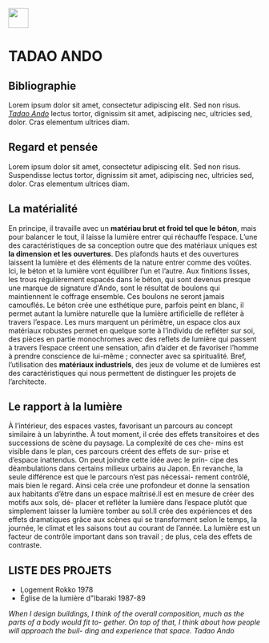 <a href="https://juncture-digital.org"><img src="https://raw.githubusercontent.com/digitalArtHistory/recits-numeriques/main/images/btn_juncture.svg" style="height:40px"></a>

<param ve-config 
       title="TADAO ANDO" 
       banner="https://static.dezeen.com/uploads/2017/10/endeavors-by-tadao-ando-_dezeen_2364_hero1.jpg" 
       layout="vertical">


# TADAO ANDO

## Bibliographie
Lorem ipsum dolor sit amet, consectetur adipiscing elit. Sed non risus. *[Tadao Ando](https://http://www.tadao-ando.com/)* lectus tortor, dignissim sit amet, adipiscing nec, ultricies sed, dolor. Cras elementum ultrices diam. 
<param ve-iframe src="http://www.tadao-ando.com/projects/" />

## Regard et pensée
Lorem ipsum dolor sit amet, consectetur adipiscing elit. Sed non risus. Suspendisse lectus tortor, dignissim sit amet, adipiscing nec, ultricies sed, dolor. Cras elementum ultrices diam.

## La matérialité
En principe, il travaille avec un **matériau brut et froid tel que le béton**, mais pour balancer le tout, il laisse la lumière entrer qui réchauffe l’espace. L’une des caractéristiques de sa conception outre que des matériaux uniques est **la dimension et les ouvertures**. Des plafonds hauts et des ouvertures laissent la lumière et des éléments de la nature entrer comme des voûtes. Ici, le béton et la lumière vont équilibrer l’un et l’autre. Aux finitions lisses, les trous régulièrement espacés dans le béton, qui sont devenus presque une marque de signature d'Ando, sont le résultat de boulons qui maintiennent le coffrage ensemble. Ces boulons ne seront jamais camouflés. Le béton crée une esthétique pure, parfois peint en blanc, il permet autant la lumière naturelle que la lumière artificielle de refléter à travers l’espace. Les murs marquent un périmètre, un espace clos aux matériaux robustes permet en quelque sorte à l’individu de refléter sur soi, des pièces en partie monochromes avec des reflets de lumière qui passent à travers l’espace créent une sensation, afin d’aider et de favoriser l’homme à prendre conscience de lui-même ; connecter avec sa spiritualité. Bref, l’utilisation des **matériaux industriels**, des jeux de volume et de lumières est des caractéristiques qui nous permettent de distinguer les projets de l’architecte.

## Le rapport à la lumière 
À l’intérieur, des espaces vastes, favorisant un parcours au concept similaire à un labyrinthe. À tout moment, il crée des effets transitoires et des successions de scène du paysage. La complexité de ces che- mins est visible dans le plan, ces parcours créent des effets de sur- prise et d’espace inattendus. On peut joindre cette idée avec le prin- cipe des déambulations dans certains milieux urbains au Japon. En revanche, la seule différence est que le parcours n’est pas nécessai- rement contrôlé, mais bien le regard. Ainsi cela crée une profondeur et donne la sensation aux habitants d’être dans un espace maîtrisé.Il est en mesure de créer des motifs aux sols, dé- placer et refléter la lumière dans l’espace plutôt que simplement laisser la lumière tomber au sol.Il crée des expériences et des effets dramatiques grâce aux scènes qui se transforment selon le temps, la journée, le climat et les saisons tout au courant de l’année. La lumière est un facteur de contrôle important dans son travail ; de plus, cela des effets de contraste.


## LISTE DES PROJETS

- Logement Rokko 1978 
- Église de la lumière d"Ibaraki 1987-89  
  
<param ve-knightlab-timeline
    source="1Ng4U4BTx89DP-janGvPN2g_7SNGvVD-NZZKMSrO2ROM"
    hash-bookmark="true"
    initial-zoom="2"
    height="650"/>
    
*When I design buildings, I think of the overall composition, much as the parts of a body would fit to- gether. On top of that, I think about how people will approach the buil- ding and experience that space. Tadao Ando*

